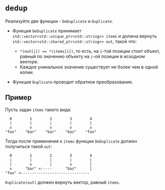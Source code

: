 # `dedup`

Реализуйте две функции - `DeDuplicate` и `Duplicate`.

  * Функция `DeDuplicate` принимает `std::vector<std::unique_ptr<std::string>> items` и должна вернуть `std::vector<std::shared_ptr<std::string>> out`, такой что:
    - `*(out[i]) == *(items[i])`, то есть, на `i`-той позиции стоит объект, равный по значению объекту на `i`-ой позиции в исходном векторе.
    - Каждое уникальное значение существует не более чем в одной копии.

  * Функция `Duplicate` проводит обратное преобразование.

## Пример

Пусть задан `items` такого вида:

```
  0        1        2        3        4
  |        |        |        |        |
  v        v        v        v        v
"foo"    "bar"    "bar"    "baz"    "foo"
```

Тогда после применения к `items` функции `DeDuplicate` должен получиться такой `out`:

```
  0        1        2        3        4  
  |        |        |        |        |
  |        v        |        v        |          
  v      "bar" <-----      "baz"      |
"foo" <-------------------------------
```

`Duplicate(out)` должен вернуть вектор, равный `items`.
